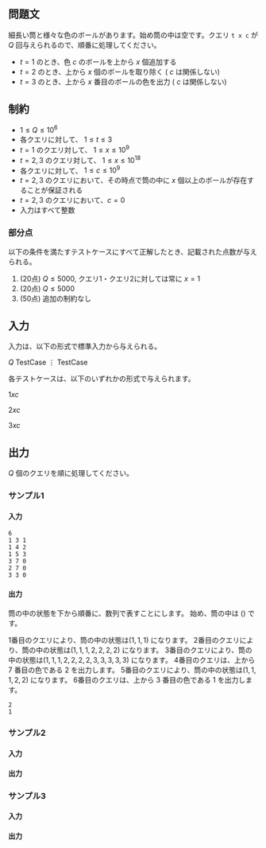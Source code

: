 ## 問題文

細長い筒と様々な色のボールがあります。始め筒の中は空です。クエリ `t x c` が $Q$ 回与えられるので、順番に処理してください。

- $t = 1$ のとき、色 $c$ のボールを上から $x$ 個追加する
- $t = 2$ のとき、上から $x$ 個のボールを取り除く ( $c$ は関係しない)
- $t = 3$ のとき、上から $x$ 番目のボールの色を出力 ( $c$ は関係しない)

## 制約

- $1 \leq Q \leq 10^{6}$
- 各クエリに対して、 $1 \leq t \leq 3$
- $t = 1$ のクエリ対して、 $1 \leq x \leq 10^{9}$
- $t = 2, 3$ のクエリ対して、 $1 \leq x \leq 10^{18}$
- 各クエリに対して、 $1 \leq c \leq 10^{9}$
- $t = 2, 3$ のクエリにおいて、その時点で筒の中に $x$ 個以上のボールが存在することが保証される
- $t = 2, 3$ のクエリにおいて、$c = 0$
- 入力はすべて整数

### 部分点

以下の条件を満たすテストケースにすべて正解したとき、記載された点数が与えられる。
1. (20点) $Q \leq 5000$, クエリ1・クエリ2に対しては常に $x = 1$ 
1. (20点) $Q \leq 5000$
1. (50点) 追加の制約なし

## 入力

入力は、以下の形式で標準入力から与えられる。
<div class="code-math">

$Q$
$\mathrm{TestCase}$
$\vdots$
$\mathrm{TestCase}$

</div>

各テストケースは、以下のいずれかの形式で与えられます。

<div class="code-math">

$1 x c$

</div>
<div class="code-math">

$2 x c$

</div>
<div class="code-math">

$3 x c$

</div>


## 出力

$Q$ 個のクエリを順に処理してください。

### サンプル1
#### 入力

```
6
1 3 1
1 4 2
1 5 3
3 7 0
2 7 0
3 3 0
```

#### 出力

筒の中の状態を下から順番に、数列で表すことにします。
始め、筒の中は $()$ です。

1番目のクエリにより、筒の中の状態は$(1, 1, 1)$ になります。
2番目のクエリにより、筒の中の状態は$(1, 1, 1, 2, 2, 2, 2)$ になります。
3番目のクエリにより、筒の中の状態は$(1, 1, 1, 2, 2, 2, 2, 3, 3, 3, 3, 3)$ になります。
4番目のクエリは、上から $7$ 番目の色である $2$ を出力します。
5番目のクエリにより、筒の中の状態は$(1, 1, 1, 2, 2)$ になります。
6番目のクエリは、上から $3$ 番目の色である $1$ を出力します。

```
2
1
```

### サンプル2
#### 入力
#### 出力

### サンプル3
#### 入力
#### 出力
